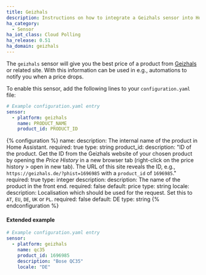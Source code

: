 ```yaml
---
title: Geizhals
description: Instructions on how to integrate a Geizhals sensor into Home Assistant.
ha_category:
  - Sensor
ha_iot_class: Cloud Polling
ha_release: 0.51
ha_domain: geizhals
---
```


The `geizhals` sensor will give you the best price of a product from [Geizhals](https://geizhals.de) or related site. With this information can be used in e.g., automations to notify you when a price drops.

To enable this sensor, add the following lines to your `configuration.yaml` file:

```yaml
# Example configuration.yaml entry
sensor:
  - platform: geizhals
    name: PRODUCT_NAME
    product_id: PRODUCT_ID
```

{% configuration %}
name:
  description: The internal name of the product in Home Assistant.
  required: true
  type: string
product_id:
  description: "ID of the product. Get the ID from the Geizhals website of your chosen product by opening the *Price History* in a new browser tab (right-click on the price history > open in new tab). The URL of this site reveals the ID, e.g., `https://geizhals.de/?phist=1696985` with a `product_id` of `1696985`."
  required: true
  type: integer
description:
  description: The name of the product in the front end.
  required: false
  default: price
  type: string
locale:
  description: Localisation which should be used for the request. Set this to `AT`, `EU`, `DE`, `UK` or `PL`.
  required: false
  default: DE
  type: string
{% endconfiguration %}

#### Extended example

```yaml
# Example configuration.yaml entry
sensor:
  - platform: geizhals
    name: qc35
    product_id: 1696985
    description: "Bose QC35"
    locale: "DE"
```
